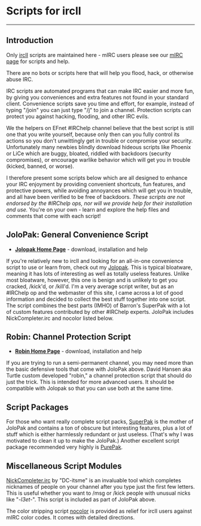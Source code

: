 # Scripts for ircII

* * *

## Introduction

Only [ircII](/irchelp/ircii/) scripts are maintained here - mIRC users please
see our [mIRC page](/irchelp/mirc/) for scripts and help.

There are no bots or scripts here that will help you flood, hack, or otherwise
abuse IRC.

IRC scripts are automated programs that can make IRC easier and more fun, by
giving you conveniences and extra features not found in your standard client.
Convenience scripts save you time and effort, for example, instead of typing
"/join" you can just type "/j" to join a channel. Protection scripts can
protect you against hacking, flooding, and other IRC evils.

We the helpers on EFnet #IRChelp channel believe that the best script is still
one that you write yourself, because only then can you fully control its
actions so you don't unwittingly get in trouble or compromise your security.
Unfortunately many newbies blindly download hideous scripts like Phoenix or
LiCe which are buggy, bloated, riddled with backdoors (security compromises),
or encourage warlike behavior which will get you in trouble (kicked, banned,
or worse).

I therefore present some scripts below which are all designed to enhance your
IRC enjoyment by providing convenient shortcuts, fun features, and protective
powers, while avoiding annoyances which will get you in trouble, and all have
been verified to be free of backdoors. _These scripts are not endorsed by the
#IRChelp ops, nor will we provide help for their installation and use._ You're
on your own - learn and explore the help files and comments that come with
each script!

## JoloPak: General Convenience Script

  * **[Jolopak Home Page](jolopak.html)** - download, installation and help 

If you're relatively new to ircII and looking for an all-in-one convenience
script to use or learn from, check out my [Jolopak](jolopak.html). This is
typical bloatware, meaning it has lots of interesting as well as totally
useless features. Unlike most bloatware, however, this one is benign and is
unlikely to get you cracked, /kick'd, or /kill'd. I'm a very average script
writer, but as an #IRChelp op and the webmaster of this site, I came across a
lot of good information and decided to collect the best stuff together into
one script. The script combines the best parts (IMHO) of Barron's SuperPak
with a lot of custom features contributed by other #IRChelp experts. JoloPak
includes NickCompleter.irc and nocolor listed below.

## Robin: Channel Protection Script

  * **[Robin Home Page](robin.html)** - download, installation and help 

If you are trying to run a semi-permanent channel, you may need more than the
basic defensive tools that come with JoloPak above. David Hansen aka Turtle
custom developed "robin," a channel protection script that should do just the
trick. This is intended for more advanced users. It should be compatible with
Jolopak so that you can use both at the same time.

## Script Packages

For those who want really complete script packs, [SuperPak](superpak.scr.gz)
is the mother of JoloPak and contains a ton of obscure but interesting
features, plus a lot of stuff which is either harmlessly redundant or just
useless. (That's why I was motivated to clean it up to make the JoloPak.)
Another excellent script package recommended very highly is
[PurePak](ppak207.tar.gz).

## Miscellaneous Script Modules

[NickCompleter.irc](NickCompleter.irc) by "DC-itsme" is an invaluable tool
which completes nicknames of people on your channel after you type just the
first few letters. This is useful whether you want to /msg or /kick people
with unusual nicks like "_-l3et-_". This script is included as part of JoloPak
above.

The color stripping script [nocolor](nocolor.txt) is provided as relief for
ircII users against mIRC color codes. It comes with detailed directions.
